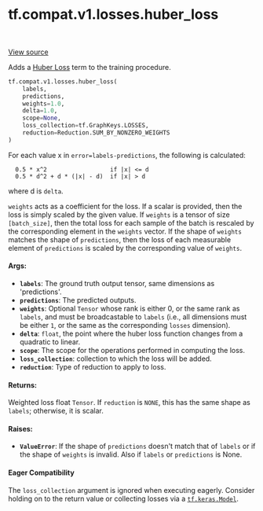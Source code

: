 <div itemscope itemtype="http://developers.google.com/ReferenceObject">
<meta itemprop="name" content="tf.compat.v1.losses.huber_loss" />
<meta itemprop="path" content="Stable" />
</div>

# tf.compat.v1.losses.huber_loss

<!-- Insert buttons and diff -->

<table class="tfo-notebook-buttons tfo-api" align="left">
</table>

<a target="_blank" href="/code/stable/tensorflow/python/ops/losses/losses_impl.py">View source</a>



Adds a [Huber Loss](https://en.wikipedia.org/wiki/Huber_loss) term to the training procedure.

``` python
tf.compat.v1.losses.huber_loss(
    labels,
    predictions,
    weights=1.0,
    delta=1.0,
    scope=None,
    loss_collection=tf.GraphKeys.LOSSES,
    reduction=Reduction.SUM_BY_NONZERO_WEIGHTS
)
```



<!-- Placeholder for "Used in" -->

For each value x in `error=labels-predictions`, the following is calculated:

```
  0.5 * x^2                  if |x| <= d
  0.5 * d^2 + d * (|x| - d)  if |x| > d
```

where d is `delta`.

`weights` acts as a coefficient for the loss. If a scalar is provided, then
the loss is simply scaled by the given value. If `weights` is a tensor of size
`[batch_size]`, then the total loss for each sample of the batch is rescaled
by the corresponding element in the `weights` vector. If the shape of
`weights` matches the shape of `predictions`, then the loss of each
measurable element of `predictions` is scaled by the corresponding value of
`weights`.

#### Args:


* <b>`labels`</b>: The ground truth output tensor, same dimensions as 'predictions'.
* <b>`predictions`</b>: The predicted outputs.
* <b>`weights`</b>: Optional `Tensor` whose rank is either 0, or the same rank as
  `labels`, and must be broadcastable to `labels` (i.e., all dimensions must
  be either `1`, or the same as the corresponding `losses` dimension).
* <b>`delta`</b>: `float`, the point where the huber loss function changes from a
  quadratic to linear.
* <b>`scope`</b>: The scope for the operations performed in computing the loss.
* <b>`loss_collection`</b>: collection to which the loss will be added.
* <b>`reduction`</b>: Type of reduction to apply to loss.


#### Returns:

Weighted loss float `Tensor`. If `reduction` is `NONE`, this has the same
shape as `labels`; otherwise, it is scalar.



#### Raises:


* <b>`ValueError`</b>: If the shape of `predictions` doesn't match that of `labels` or
  if the shape of `weights` is invalid.  Also if `labels` or
 `predictions` is None.



#### Eager Compatibility
The `loss_collection` argument is ignored when executing eagerly. Consider
holding on to the return value or collecting losses via a <a href="../../../../tf/keras/Model.md"><code>tf.keras.Model</code></a>.



